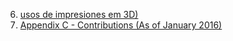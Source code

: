 
6. [usos de impresiones em 3D)](Usosimpresiones3D.md)
6. [Appendix C - Contributions (As of January 2016)](en/7-Contributions.md)


